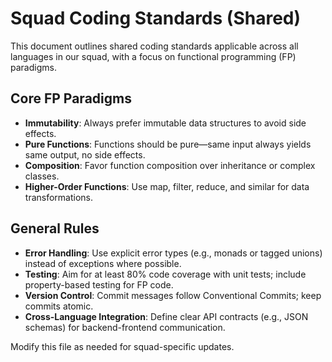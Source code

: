 # Squad Coding Standards (Shared)

This document outlines shared coding standards applicable across all languages in our squad, with a focus on functional programming (FP) paradigms.

## Core FP Paradigms
- **Immutability**: Always prefer immutable data structures to avoid side effects.
- **Pure Functions**: Functions should be pure—same input always yields same output, no side effects.
- **Composition**: Favor function composition over inheritance or complex classes.
- **Higher-Order Functions**: Use map, filter, reduce, and similar for data transformations.

## General Rules
- **Error Handling**: Use explicit error types (e.g., monads or tagged unions) instead of exceptions where possible.
- **Testing**: Aim for at least 80% code coverage with unit tests; include property-based testing for FP code.
- **Version Control**: Commit messages follow Conventional Commits; keep commits atomic.
- **Cross-Language Integration**: Define clear API contracts (e.g., JSON schemas) for backend-frontend communication.

Modify this file as needed for squad-specific updates.
